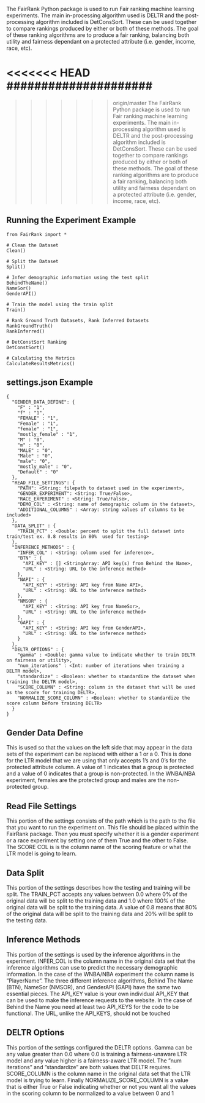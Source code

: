 
The FairRank Python package is used to run Fair ranking machine learning experiments. The main in-processing algorithm used is DELTR and the post-processing algorithm included is DetConsSort. These can be used together to compare rankings produced by either or both of these methods. The goal of these ranking algorithms are to produce a fair ranking, balancing both utility and fairness dependant on a protected attribute (i.e. gender, income, race, etc).

<<<<<<< HEAD
#####################
=======

>>>>>>> origin/master
The FairRank Python package is used to run Fair ranking machine learning experiments. The main in-processing algorithm used is DELTR and the post-processing algorithm included is DetConsSort. These can be used together to compare rankings produced by either or both of these methods. The goal of these ranking algorithms are to produce a fair ranking, balancing both utility and fairness dependant on a protected attribute (i.e. gender, income, race, etc).

## Running the Experiment Example ##

```
from FairRank import *

# Clean the Dataset
Clean()

# Split the Dataset
Split()

# Infer demographic information using the test split
BehindTheName()
NameSor()
GenderAPI()

# Train the model using the train split
Train()

# Rank Ground Truth Datasets, Rank Inferred Datasets
RankGroundTruth()
RankInferred()

# DetConstSort Ranking
DetConstSort()

# Calculating the Metrics
CalculateResultsMetrics()
```

## settings.json Example ##

```
{
  "GENDER_DATA_DEFINE": {
    "F" : "1",
    "f" : "1",
    "FEMALE" : "1",
    "Female" : "1",
    "female" : "1",
    "mostly_female" : "1",
    "M" : "0",
    "m" : "0",
    "MALE" : "0",
    "Male" : "0",
    "male": "0",
    "mostly_male" : "0",
    "Default" : "0"
  },
  "READ_FILE_SETTINGS": {
    "PATH": <String: filepath to dataset used in the experiment>,
    "GENDER_EXPERIMENT": <String: True/False>,
    "RACE_EXPERIMENT" : <String: True/False>,
    "DEMO_COL" : <String: name of demographic column in the dataset>,
    "ADDITIONAL_COLUMNS" : <Array: string values of columns to be included>
  },
  "DATA_SPLIT" : {
    "TRAIN_PCT" : <Double: percent to split the full dataset into train/test ex. 0.8 results in 80%  used for testing>
  },
  "INFERENCE_METHODS" : {
    "INFER_COL" : <String: colomn used for inference>,
    "BTN" : {
      "API_KEY" : [] <StringArray: API key(s) from Behind the Name>,
      "URL" : <String: URL to the inference method>
    },
    "NAPI" : {
      "API_KEY" : <String: API key from Name API>,
      "URL" : <String: URL to the inference method>
    },
    "NMSOR" : {
      "API_KEY" : <String: API key from NameSor>,
      "URL" : <String: URL to the inference method>
    },
    "GAPI" : {
      "API_KEY" : <String: API key from GenderAPI>,
      "URL" : <String: URL to the inference method>
    }
  },
  "DELTR_OPTIONS" : {
    "gamma" : <Double: gamma value to indicate whether to train DELTR on fairness or utility>,
    "num_iterations" : <Int: number of iterations when training a DELTR model>,
    "standardize" : <Boolean: whether to standardize the dataset when training the DELTR model>,
    "SCORE_COLUMN" : <String: column in the dataset that will be used as the score for training DELTR>,
    "NORMALIZE_SCORE_COLUMN" : <Boolean: whether to standardize the score column before training DELTR>
  }
}
```

## Gender Data Define ##
This is used
so that the values on the left side that may appear in the data sets of the experiment
can be replaced with either a 1 or a 0. This is done for the LTR model that we are using
that only accepts 1’s and 0’s for the protected attribute column. A value of 1 indicates
that a group is protected and a value of 0 indicates that a group is non-protected. In
the WNBA/NBA experiment, females are the protected group and males are the non-
protected group.

## Read File Settings ##

This portion of
the settings consists of the path which is the path to the file that you want to run the
experiment on. This file should be placed within the FairRank package. Then you must
specify whether it is a gender experiment or a race experiment by setting one of them True
and the other to False. The SCORE COL is is the column name of the scoring feature or
what the LTR model is going to learn. 

## Data Split ##
This portion of the settings describes how the testing and training will be split. The TRAIN_PCT
accepts any values between 0.0 where 0% of the original data will be split to the training
data and 1.0 where 100% of the original data will be split to the training data. A value of 0.8
means that 80% of the original data will be split to the training data and 20%
will be split to the testing data.

## Inference Methods ##
This portion of the settings is used by the inference algorithms in the experiment.
INFER_COL is the column name in the original data set that the inference algorithms can
use to predict the necessary demographic information. In the case of the WNBA/NBA
experiment the column name is ”PlayerName”. The three different inference algorithms,
Behind The Name (BTN), NameSor (NMSOR), and GenderAPI (GAPI) have the same
two essential pieces. The API_KEY value is your own individual API_KEY that can be
used to make the inference requests to the website. In the case of Behind the Name
you need at least two API_KEYS for the code to be functional. The URL, unlike the
API_KEYS, should not be touched

## DELTR Options ##
This portion of the settings configured the DELTR options. Gamma can be any value greater
than 0.0 where 0.0 is training a fairness-unaware LTR model and any value higher is a
fairness-aware LTR model. The ”num iterations” and ”standardize” are both values that
DELTR requires. SCORE_COLUMN is the column name in the original data set that the
LTR model is trying to learn. Finally NORMALIZE_SCORE_COLUMN is a value that is either
True or False indicating whether or not you want all the values in the scoring column to
be normalized to a value between 0 and 1






